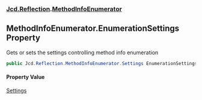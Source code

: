 ### [Jcd.Reflection](Jcd.Reflection.md 'Jcd.Reflection').[MethodInfoEnumerator](Jcd.Reflection.MethodInfoEnumerator.md 'Jcd.Reflection.MethodInfoEnumerator')

## MethodInfoEnumerator.EnumerationSettings Property

Gets or sets the settings controlling method info enumeration

```csharp
public Jcd.Reflection.MethodInfoEnumerator.Settings EnumerationSettings { get; set; }
```

#### Property Value

[Settings](Jcd.Reflection.MethodInfoEnumerator.Settings.md 'Jcd.Reflection.MethodInfoEnumerator.Settings')